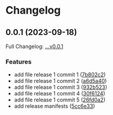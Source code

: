 # Changelog

## 0.0.1 (2023-09-18)

Full Changelog: [...v0.0.1](https://github.com/DefinitelyATestOrg/test-5-repo-1/compare/...v0.0.1)

### Features

* add file release 1 commit 1 ([7b802c2](https://github.com/DefinitelyATestOrg/test-5-repo-1/commit/7b802c26d5d28b5e89aaab9c8884245a389f535c))
* add file release 1 commit 2 ([a6d5a40](https://github.com/DefinitelyATestOrg/test-5-repo-1/commit/a6d5a4051b4937259ed75bd6e25f1de9bc096470))
* add file release 1 commit 3 ([932b523](https://github.com/DefinitelyATestOrg/test-5-repo-1/commit/932b523199d8fa1a9a8cb660877a7a80cf797198))
* add file release 1 commit 4 ([30f6124](https://github.com/DefinitelyATestOrg/test-5-repo-1/commit/30f6124973682b3e1d37952d920afe5f07295d6d))
* add file release 1 commit 5 ([26fd0a2](https://github.com/DefinitelyATestOrg/test-5-repo-1/commit/26fd0a2441c3162ddcdb62074bcbb3d0d76fdcf6))
* add release manifests ([5cc6e33](https://github.com/DefinitelyATestOrg/test-5-repo-1/commit/5cc6e33462170cd4076b9f63048e8b466460144a))
